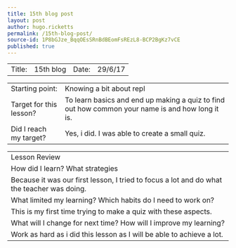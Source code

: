 ```yaml
---
title: 15th blog post
layout: post
author: hugo.ricketts
permalink: /15th-blog-post/
source-id: 1P8bGJze_BqqOEsSRnBdBEomFsREzL8-BCP2BgKz7vCE
published: true
---
```

	

<table>
  <tr>
    <td>Title:  </td>
    <td>15th blog</td>
    <td>Date:</td>
    <td>29/6/17</td>
  </tr>
</table>


<table>
  <tr>
    <td>Starting point:</td>
    <td>Knowing a bit about repl</td>
  </tr>
  <tr>
    <td>Target for this lesson?</td>
    <td>To learn basics and end up making a quiz to find out how common your name is and how long it is.</td>
  </tr>
  <tr>
    <td>Did I reach my target? </td>
    <td>Yes, i did. I was able to create a small quiz.</td>
  </tr>
</table>


<table>
  <tr>
    <td>Lesson Review</td>
  </tr>
  <tr>
    <td>How did I learn? What strategies </td>
  </tr>
  <tr>
    <td>Because it was our first lesson, I tried to focus a lot and do what the teacher was doing.</td>
  </tr>
  <tr>
    <td>What limited my learning? Which habits do I need to work on? </td>
  </tr>
  <tr>
    <td>This is my first time trying to make a quiz with these aspects.</td>
  </tr>
  <tr>
    <td>What will I change for next time? How will I improve my learning?</td>
  </tr>
  <tr>
    <td>Work as hard as i did this lesson as I will be able to achieve a lot.</td>
  </tr>
</table>


<script src="//repl.it/embed/Ixb4/1.js"></script>

